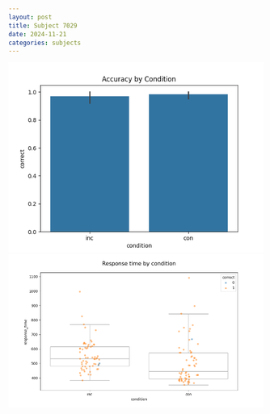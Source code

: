 ```yaml
---
layout: post
title: Subject 7029
date: 2024-11-21
categories: subjects
---
```


![](data/7029/run-7/7029_NF_acc.png)
![](data/7029/run-7/7029_NF_rt.png)

